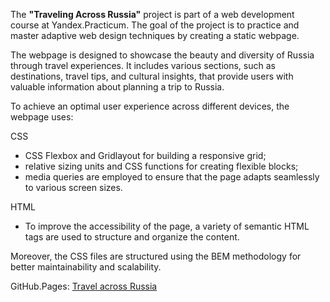 The **"Traveling Across Russia"** project is part of a web development course at Yandex.Practicum. The goal of the project is to practice and master adaptive web design techniques by creating a static webpage.

The webpage is designed to showcase the beauty and diversity of Russia through travel experiences. It includes various sections, such as destinations, travel tips, and cultural insights, that provide users with valuable information about planning a trip to Russia.

To achieve an optimal user experience across different devices, the webpage uses:

CSS
- CSS Flexbox and Gridlayout for building a responsive grid;
- relative sizing units and CSS functions for creating flexible blocks;
- media queries are employed to ensure that the page adapts seamlessly to various screen sizes.

HTML
- To improve the accessibility of the page, a variety of semantic HTML tags are used to structure and organize the content.

Moreover, the CSS files are structured using the BEM methodology for better maintainability and scalability.


GitHub.Pages: [Travel across Russia](https://olgatananova.github.io/russian-travel/index.html)
